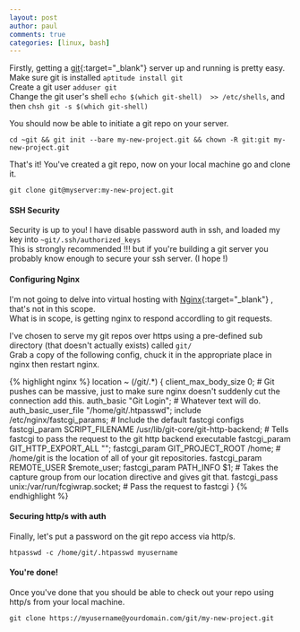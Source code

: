 ```yaml
---
layout: post
author: paul
comments: true
categories: [linux, bash]
---
```

Firstly, getting a [git](https://git-scm.com/){:target="_blank"} server up and running is pretty easy.  
Make sure git is installed `aptitude install git`  
Create a git user `adduser git`  
Change the git user's shell `echo $(which git-shell)  >> /etc/shells`, and then `chsh git -s $(which git-shell)`

You should now be able to initiate a git repo on your server.

`cd ~git && git init --bare my-new-project.git && chown -R git:git my-new-project.git`

That's it! You've created a git repo, now on your local machine go and clone it.

`git clone git@myserver:my-new-project.git`
#### SSH Security  
Security is up to you! I have disable password auth in ssh, and loaded my key into `~git/.ssh/authorized_keys`  
This is strongly recommended !!! but if you're building a git server you probably know enough to secure your ssh server. (I hope !)
#### Configuring Nginx  
I'm not going to delve into virtual hosting with [Nginx](https://www.nginx.com/){:target="_blank"} , that's not in this scope.  
What is in scope, is getting nginx to respond accordling to git requests.

I've chosen to serve my git repos over https using a pre-defined sub directory (that doesn't actually exists) called `git/`  
Grab a copy of the following config, chuck it in the appropriate place in nginx then restart nginx.

{% highlight nginx %}
location ~ (/git/.*) {
		client_max_body_size 0; # Git pushes can be massive, just to make sure nginx doesn't suddenly cut the connection add this.
		auth_basic "Git Login"; # Whatever text will do.
		auth_basic_user_file "/home/git/.htpasswd";
		include /etc/nginx/fastcgi_params; # Include the default fastcgi configs
		fastcgi_param SCRIPT_FILENAME /usr/lib/git-core/git-http-backend; # Tells fastcgi to pass the request to the git http backend executable
		fastcgi_param GIT_HTTP_EXPORT_ALL "";
		fastcgi_param GIT_PROJECT_ROOT /home; # /home/git is the location of all of your git repositories.
		fastcgi_param REMOTE_USER $remote_user;
		fastcgi_param PATH_INFO $1; # Takes the capture group from our location directive and gives git that.
		fastcgi_pass  unix:/var/run/fcgiwrap.socket; # Pass the request to fastcgi
	}
{% endhighlight %}
#### Securing http/s with auth  
Finally, let's put a password on the git repo access via http/s.

`htpasswd -c /home/git/.htpasswd myusername`

#### You're done!  
Once you've done that you should be able to check out your repo using http/s from your local machine.

`git clone https://myusername@yourdomain.com/git/my-new-project.git`
